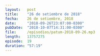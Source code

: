 ```yaml
---
layout:   post
title:    "26 de setiembre de 2018"
fecha:    26 de setiembre, 2018
date:     "2018-09-26T23:07:00-0300"
pubDate:  "2018-10-07T14:31:00-0300"
file:     /episodios/patum-2018-09-26.mp3
length:   13757275
episode:  19
duration: "57:19"
---
```

